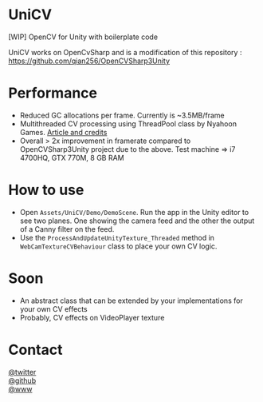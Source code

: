 # UniCV
[WIP] OpenCV for Unity with boilerplate code

UniCV works on OpenCvSharp and is a modification of this repository : https://github.com/qian256/OpenCVSharp3Unity  

# Performance   
- Reduced GC allocations per frame. Currently is ~3.5MB/frame  
- Multithreaded CV processing using ThreadPool class by Nyahoon Games. [Article and credits](https://nyahoon.com/blog-en/366)  
- Overall > 2x improvement in framerate compared to OpenCVSharp3Unity project due to the above. Test machine => i7 4700HQ, GTX 770M, 8 GB RAM  
  
# How to use 
- Open `Assets/UniCV/Demo/DemoScene`. Run the app in the Unity editor to see two planes. One showing the camera feed and the other the output of a Canny filter on the feed.  
- Use the `ProcessAndUpdateUnityTexture_Threaded` method in `WebCamTextureCVBehaviour` class to place your own CV logic.  
  
# Soon  
- An abstract class that can be extended by your implementations for your own CV effects
- Probably, CV effects on VideoPlayer texture  

# Contact
[@twitter](https://www.twitter.com/vatsalAmbastha)  
[@github](https://githib.com/adrenak)  
[@www](http://www.vatsalAmbastha.com)